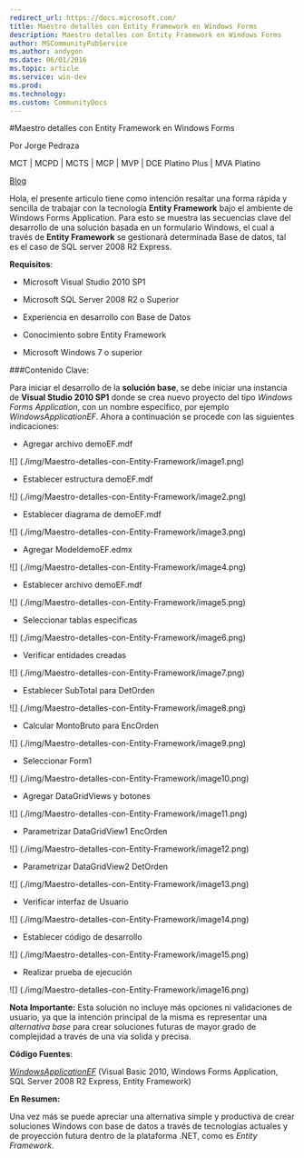 ```yaml
---
redirect_url: https://docs.microsoft.com/
title: Maestro detalles con Entity Framework en Windows Forms
description: Maestro detalles con Entity Framework en Windows Forms
author: MSCommunityPubService
ms.author: andygon
ms.date: 06/01/2016
ms.topic: article
ms.service: win-dev
ms.prod: 
ms.technology:
ms.custom: CommunityDocs
---
```


#Maestro detalles con Entity Framework en Windows Forms
  
Por Jorge Pedraza
 
MCT | MCPD | MCTS | MCP | MVP | DCE Platino Plus | MVA Platino

[Blog](http://jorgepedraza.wordpress.com/)



Hola, el presente articulo tiene como intención resaltar una forma
rápida y sencilla de trabajar con la tecnología **Entity Framework**
bajo el ambiente de Windows Forms Application. Para esto se muestra las
secuencias clave del desarrollo de una solución basada en un formulario
Windows, el cual a través de **Entity Framework** se gestionará
determinada Base de datos, tal es el caso de SQL server 2008 R2 Express.

**Requisitos**:

- Microsoft Visual Studio 2010 SP1

- Microsoft SQL Server 2008 R2 o Superior

- Experiencia en desarrollo con Base de Datos

- Conocimiento sobre Entity Framework

- Microsoft Windows 7 o superior

###Contenido Clave:


Para iniciar el desarrollo de la **solución base**, se debe iniciar una
instancia de **Visual Studio 2010 SP1** donde se crea nuevo proyecto del
tipo *Windows Forms Application*, con un nombre especifico, por ejemplo
*WindowsApplicationEF*. Ahora a continuación se procede con las
siguientes indicaciones:

- Agregar archivo demoEF.mdf

![] (./img/Maestro-detalles-con-Entity-Framework/image1.png)

<!-- -->

- Establecer estructura demoEF.mdf

![] (./img/Maestro-detalles-con-Entity-Framework/image2.png)


- Establecer diagrama de demoEF.mdf

![] (./img/Maestro-detalles-con-Entity-Framework/image3.png)



- Agregar ModeldemoEF.edmx

![] (./img/Maestro-detalles-con-Entity-Framework/image4.png)



- Establecer archivo demoEF.mdf

![] (./img/Maestro-detalles-con-Entity-Framework/image5.png)


- Seleccionar tablas especificas

![] (./img/Maestro-detalles-con-Entity-Framework/image6.png)
<!-- -->

- Verificar entidades creadas

![] (./img/Maestro-detalles-con-Entity-Framework/image7.png)



- Establecer SubTotal para DetOrden

![] (./img/Maestro-detalles-con-Entity-Framework/image8.png)



- Calcular MontoBruto para EncOrden

![] (./img/Maestro-detalles-con-Entity-Framework/image9.png)



- Seleccionar Form1

![] (./img/Maestro-detalles-con-Entity-Framework/image10.png)



- Agregar DataGridViews y botones

![] (./img/Maestro-detalles-con-Entity-Framework/image11.png)



- Parametrizar DataGridView1 EncOrden

![] (./img/Maestro-detalles-con-Entity-Framework/image12.png)



- Parametrizar DataGridView2 DetOrden

![] (./img/Maestro-detalles-con-Entity-Framework/image13.png)



- Verificar interfaz de Usuario

![] (./img/Maestro-detalles-con-Entity-Framework/image14.png)



- Establecer código de desarrollo

![] (./img/Maestro-detalles-con-Entity-Framework/image15.png)



- Realizar prueba de ejecución

![] (./img/Maestro-detalles-con-Entity-Framework/image16.png)

**Nota Importante:** Esta solución no incluye más opciones ni
validaciones de usuario, ya que la intención principal de la misma es
representar una *alternativa base* para crear soluciones futuras de
mayor grado de complejidad a través de una vía solida y precisa.

**Código Fuentes**:

[*WindowsApplicationEF*](https://skydrive.live.com/embed?cid=180D91520E7E6619&resid=180D91520E7E6619%21825&authkey=ALaXWufQH0Hu_9c)
(Visual Basic 2010, Windows Forms Application, SQL Server 2008 R2
Express, Entity Framework)

**En Resumen:**

Una vez más se puede apreciar una alternativa simple y productiva de
crear soluciones Windows con base de datos a través de tecnologías
actuales y de proyección futura dentro de la plataforma .NET, como es
*Entity Framework*.





